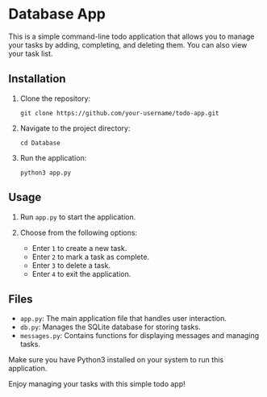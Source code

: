 # Database App

This is a simple command-line todo application that allows you to manage your tasks by adding, completing, and deleting them. You can also view your task list.

## Installation

1. Clone the repository:

   ``` shell
   git clone https://github.com/your-username/todo-app.git
   ```

2. Navigate to the project directory:

   ``` shell
   cd Database
   ```

3. Run the application:

   ``` shell
   python3 app.py
   ```

## Usage

1. Run `app.py` to start the application.
2. Choose from the following options:

   - Enter `1` to create a new task.
   - Enter `2` to mark a task as complete.
   - Enter `3` to delete a task.
   - Enter `4` to exit the application.

## Files

- `app.py`: The main application file that handles user interaction.
- `db.py`: Manages the SQLite database for storing tasks.
- `messages.py`: Contains functions for displaying messages and managing tasks.

Make sure you have Python3 installed on your system to run this application.

Enjoy managing your tasks with this simple todo app!
